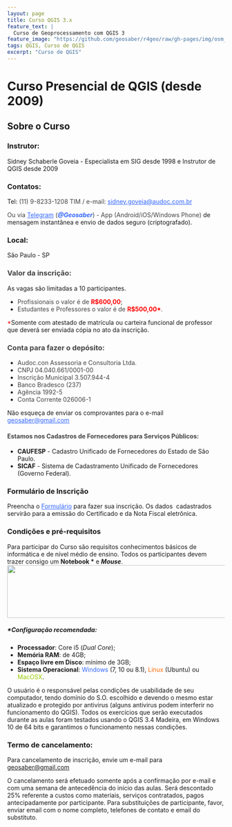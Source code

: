 ```yaml
---
layout: page
title: Curso QGIS 3.x
feature_text: |
  Curso de Geoprocessamento com QGIS 3
feature_image: "https://github.com/geosaber/r4geo/raw/gh-pages/img/osm_bkground.png"
tags: QGIS, Curso de QGIS
excerpt: "Curso de QGIS"
---
```

# Curso Presencial de QGIS (desde 2009)
## Sobre o Curso
<h3><strong>Instrutor:</strong></h3>
<p>Sidney Schaberle Goveia - Especialista em SIG desde 1998 e Instrutor de QGIS desde 2009</p>

<h3><strong>Contatos:</strong></h3>
<p>Tel: <span style="color: #444444;">(11) 9-8233-1208 TIM / e-mail: </span><span style="color: #3366ff;"><a style="color: #3366ff;" href="mailto:sidney.goveia@localhost">sidney.goveia@audoc.com.br</a></span> </p>
<p><span style="color: #444444;">Ou via <span style="color: #3366ff;"><a style="color: #3366ff;" href="https://web.telegram.org" target="_blank" rel="nofollow noopener">Telegram</a></span> (<span style="color: #3366ff;"><i><b>@Geosaber</b></i></span>) - App (Android/iOS/Windows Phone)</span> de mensagem instantânea e envio de dados seguro (criptografado).</p>

<h3><strong>Local:</strong></h3>
<p>São Paulo - SP</p>

<h3><strong><span style="color: #444444;">Valor da inscrição:</span></strong></h3>
<p>As vagas são limitadas a 10 participantes.</p>
<ul>
<li><span style="color: #444444;">Profissionais o valor é de </span><b><span style="color: #ff0000;">R$600,00</span></b><span style="color: #444444;">;</span></li>
<li><span style="color: #444444;">Estudantes e Professores o valor é de </span><span style="color: #ff0000;"><b>R$500,00*</b></span><span style="color: #444444;">.</span></li>
</ul>
<p><span style="color: #ff0000;">*</span>Somente com atestado de matrícula ou carteira funcional de professor que deverá ser enviada cópia no ato da inscrição.</p>

<h3><span style="color: #444444;">Conta para fazer o depósito:</span></h3>
<ul>
<li><span style="color: #444444;">Audoc.con Assessoria e Consultoria Ltda.</span></li>
<li><span style="color: #444444;">CNPJ 04.040.661/0001-00</span></li>
<li><span style="color: #444444;">Inscrição Municipal 3.507.944-4</span></li>
<li><span style="color: #444444;">Banco Bradesco (237)</span></li>
<li><span style="color: #444444;">Agência 1992-5</span></li>
<li><span style="color: #444444;">Conta Corrente 026006-1</span></li>
</ul>
<p>Não esqueça de enviar os comprovantes para o e-mail <span style="color: #3366ff;"><a style="color: #3366ff;" href="mailto:geosaber@gmail.com">geosaber@gmail.com</a></span></p>

<h4><span style="color: #444444;">Estamos nos Cadastros de Fornecedores para Serviços Públicos:</span></h4>
<ul>
<li><strong>CAUFESP</strong> - Cadastro Unificado de Fornecedores do Estado de São Paulo.</li>
<li><strong>SICAF</strong> - Sistema de Cadastramento Unificado de Fornecedores (Governo Federal).</li>
</ul>

<h3><strong>Formulário de Inscrição</strong></h3>
<p>Preencha o <span style="color: #3366ff;"><a style="color: #3366ff;" href="https://sites.google.com/view/geosaber">Formulário</a></span> para fazer sua inscrição. Os dados  cadastrados servirão para a emissão do Certificado e da Nota Fiscal eletrônica.</p>

<div>
<h3><strong>Condições e pré-requisitos</strong></h3>
<p>Para participar do Curso são requisitos conhecimentos básicos de informática e de nível médio de ensino. Todos os participantes devem trazer consigo um <strong>Notebook *</strong> e <em><strong>Mouse</strong></em>. <img class="wp-image-5770 size-full aligncenter" src="https://github.com/geosaber/r4geo/raw/gh-pages/img/notebook.png" width="576" height="122" /></p>
<h5>*Configuração recomendada:</h5>
<ul>
<li><strong>Processador</strong>: Core i5 (<em>Dual Core</em>);</li>
<li><strong>Memória RAM</strong>: de 4GB;</li>
<li><strong>Espaço livre em Disco</strong>: mínimo de 3GB;</li>
<li><strong>Sistema Operacional</strong>: <span style="color: #3366ff;">Windows</span> (7, 10 ou 8.1), <span style="color: #ff6600;">Linux</span> (Ubuntu) ou <span style="color: #99cc00;">MacOSX</span>.</li>
</ul>
<p>O usuário é o responsável pelas condições de usabilidade de seu computador, tendo domínio do S.O. escolhido e devendo o mesmo estar atualizado e protegido por antivirus (alguns antivirus podem interferir no funcionamento do QGIS). Todos os exercícios que serão executados durante as aulas foram testados usando o QGIS 3.4 Madeira, em Windows 10 de 64 bits e garantimos o funcionamento nessas condições.</p>
<h3><strong>Termo de cancelamento:</strong></h3>
<p>Para cancelamento de inscrição, envie um e-mail para <a href="mailto:geosaber@gmail.com">geosaber@gmail.com</a></p>
<p>O cancelamento será efetuado somente após a confirmação por e-mail e com uma semana de antecedência do início das aulas. Será descontado 25% referente a custos como materiais, serviços contratados, pagos antecipadamente por participante. Para substituições de participante, favor, enviar email com o nome completo, telefones de contato e email do substituto.</p>
